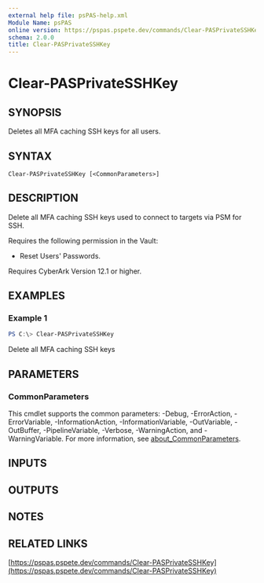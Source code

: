 ```yaml
---
external help file: psPAS-help.xml
Module Name: psPAS
online version: https://pspas.pspete.dev/commands/Clear-PASPrivateSSHKey
schema: 2.0.0
title: Clear-PASPrivateSSHKey
---
```


# Clear-PASPrivateSSHKey

## SYNOPSIS
Deletes all MFA caching SSH keys for all users.

## SYNTAX

```
Clear-PASPrivateSSHKey [<CommonParameters>]
```

## DESCRIPTION
Delete all MFA caching SSH keys used to connect to targets via PSM for SSH.

Requires the following permission in the Vault:
- Reset Users' Passwords.

Requires CyberArk Version 12.1 or higher.

## EXAMPLES

### Example 1
```powershell
PS C:\> Clear-PASPrivateSSHKey
```

Delete all MFA caching SSH keys

## PARAMETERS

### CommonParameters
This cmdlet supports the common parameters: -Debug, -ErrorAction, -ErrorVariable, -InformationAction, -InformationVariable, -OutVariable, -OutBuffer, -PipelineVariable, -Verbose, -WarningAction, and -WarningVariable. For more information, see [about_CommonParameters](http://go.microsoft.com/fwlink/?LinkID=113216).

## INPUTS

## OUTPUTS

## NOTES

## RELATED LINKS

[https://pspas.pspete.dev/commands/Clear-PASPrivateSSHKey](https://pspas.pspete.dev/commands/Clear-PASPrivateSSHKey)
